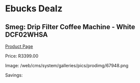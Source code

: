 
# Ebucks Dealz
## Smeg: Drip Filter Coffee Machine - White DCF02WHSA
[Product Page](https://www.ebucks.com/web/shop/productSelected.do?prodId=1158892826&catId=704984897)

Price: R3399.00

Image: /web/cms/system/galleries/pics/prodimg/67948.png

Savings: 


	